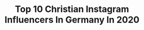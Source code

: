 ---
title: Top 10 Christian Instagram Influencers In Germany In 2020
description: >-
  Find top christian Instagram influencers in Germany in 2020. Most popular hashtags: #stayathome #ootd #portraitphotography #germany.
platform: Instagram
profiles:
  - username: "goethes_welt"
    fullname: >-
      Goethes Welt
    location: "Germany"
    followers: 27395
    engagement: 906
    commentsToLikes: 0.045517
    avatar: "https://scontent-lhr8-1.cdninstagram.com/v/t51.2885-19/s320x320/84765840_188852742360331_2874985863094206464_n.jpg?_nc_ht=scontent-lhr8-1.cdninstagram.com&_nc_ohc=N-lnymPypkoAX_Cx3qD&oh=7b4cb0411a677c9fc4c53f78e24d2a52&oe=5EB8D11F"
    verified: false
    hashtags: "#dressurpony, #pony, #paard, #dressurpferd"
  - username: "hello.its.me.anni"
    fullname: >-
      Lifestyle ☼ Beauty ☼ Fashion
    location: "Germany"
    followers: 17555
    engagement: 531
    commentsToLikes: 0.135343
    avatar: "https://scontent-lhr8-1.cdninstagram.com/v/t51.2885-19/s320x320/90897003_150864489614808_58733733607374848_n.jpg?_nc_ht=scontent-lhr8-1.cdninstagram.com&_nc_ohc=szk3GWBuwnEAX84xvha&oh=e4aa108f10e06db941c033a961d10f4f&oe=5EB9CC44"
    verified: false
    hashtags: "#watch, #goals, #winter, #discoverunder20k"
  - username: "nataschalike"
    fullname: >-
      FASHION • BEAUTY • TRAVEL
    location: "Germany"
    followers: 12854
    engagement: 715
    commentsToLikes: 0.207758
    avatar: "https://scontent-lhr8-1.cdninstagram.com/v/t51.2885-19/s320x320/90895181_241724746974694_7498618603638358016_n.jpg?_nc_ht=scontent-lhr8-1.cdninstagram.com&_nc_ohc=f3hcqDIIdr8AX-NeAHu&oh=5975b80c274ce1ab83a43c56a6f17e74&oe=5EBC9A37"
    verified: false
    hashtags: "#accessoires, #beauty, #springish, #travel"
  - username: "dasglueckskind_de"
    fullname: >-
      Julia Maria Klein • Glückskind
    location: "Germany"
    followers: 25916
    engagement: 317
    commentsToLikes: 0.047008
    avatar: "https://scontent-lga3-1.cdninstagram.com/v/t51.2885-19/10748252_671266872987514_1494625035_a.jpg?_nc_ht=scontent-lga3-1.cdninstagram.com&_nc_ohc=8XtuGrW0FzsAX8I4q7M&oh=6ebeb74c096774658651c6e4e087a350&oe=5EB9FCC5"
    verified: false
    hashtags: "#gl, #zuhause, #kinderdisco, #schokoschatztruhenkuchen"
  - username: "_karsunke_"
    fullname: >-
      Christian Karsunke🇩🇪
    location: "Germany"
    followers: 114266
    engagement: 700
    commentsToLikes: 0.019885
    avatar: "https://scontent-ams4-1.cdninstagram.com/v/t51.2885-19/s320x320/70891760_545790656160831_927546974104715264_n.jpg?_nc_ht=scontent-ams4-1.cdninstagram.com&_nc_ohc=tA5TJr5_r8AAX8HScd1&oh=39f75cb60816c352534627f2e5c40826&oe=5EB90159"
    verified: false
    hashtags: "#food, #stayhydrated, #wirliebenlebensmittel, #mainblick"
  - username: "vonguteneltern"
    fullname: >-
      Von guten Eltern
    location: "Germany"
    followers: 23003
    engagement: 257
    commentsToLikes: 0.050402
    avatar: "https://scontent-lhr8-1.cdninstagram.com/v/t51.2885-19/s150x150/74940068_477262506518139_2223206786171666432_n.jpg?_nc_ht=scontent-lhr8-1.cdninstagram.com&_nc_ohc=TKgvyILe5dcAX-W4nOj&oh=0e8f6576f5d094f10552431d21293253&oe=5EB8B45F"
    verified: false
    hashtags: "#supportlocalbusiness, #allbymyself, #wochenbett, #geburtsvorbereitung"
  - username: "24mcarrera"
    fullname: >-
      Michael Carrera
    location: "Germany"
    followers: 45249
    engagement: 323
    commentsToLikes: 0.018137
    avatar: "https://scontent-lga3-1.cdninstagram.com/v/t51.2885-19/s320x320/90089547_2655478231363647_2297980727980982272_n.jpg?_nc_ht=scontent-lga3-1.cdninstagram.com&_nc_ohc=Rc78MEhzLqQAX9w7ZOW&oh=a267ec2c3a5c023267c34955e0505094&oe=5EB9E55E"
    verified: true
    hashtags: "#gococks, #quedateencasa, #salmos4, #diosesbueno"
  - username: "type.arno"
    fullname: >-
      Arno 📸
    location: "Germany"
    followers: 53289
    engagement: 512
    commentsToLikes: 0.027954
    avatar: "https://scontent-lhr8-1.cdninstagram.com/v/t51.2885-19/s320x320/88202214_534733350513308_2183936362586046464_n.jpg?_nc_ht=scontent-lhr8-1.cdninstagram.com&_nc_ohc=SPxDWRBY3ygAX-c_JnV&oh=edff46bb3f21076fc2aa2254515587a6&oe=5EBCD998"
    verified: false
    hashtags: "#fitness, #coolface, #grafitti, #greencolor"
  - username: "clmfub"
    fullname: >-
      Clmfub
    location: "Germany"
    followers: 3905
    engagement: 2367
    commentsToLikes: 0.158584
    avatar: "https://scontent-lhr8-1.cdninstagram.com/v/t51.2885-19/s320x320/78721045_2832696223448079_1652775270303662080_n.jpg?_nc_ht=scontent-lhr8-1.cdninstagram.com&_nc_ohc=y6AiBOVzOFoAX_kTMEC&oh=162ede6a10e90c717e41b4f27374d641&oe=5EBC2501"
    verified: false
    hashtags: "#darkmobs, #streetshared, #visualambassadors, #sigma"
  - username: "serena.ycc"
    fullname: >-
      Serena Chen
    location: "Germany"
    followers: 6667
    engagement: 1663
    commentsToLikes: 0.042011
    avatar: "https://scontent-lhr8-1.cdninstagram.com/v/t51.2885-19/s320x320/50488051_380734452702894_3015194975982845952_n.jpg?_nc_ht=scontent-lhr8-1.cdninstagram.com&_nc_ohc=GNAvdX5ewWYAX-4ACEt&oh=52ea6b92922ac74210463d67220b16a8&oe=5EBC226A"
    verified: false
    hashtags: "#sonya7iii, #seeaustralia, #lake, #createexplore"
---
